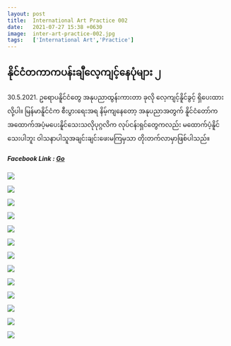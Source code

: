 ```yaml
---
layout: post
title:  International Art Practice 002
date:   2021-07-27 15:38 +0630
image:  inter-art-practice-002.jpg
tags:   ['International Art','Practice']
---
```

## နိုင်ငံတကာကပန်းချီလေ့ကျင့်နေပုံများ ၂
30.5.2021. ဥရောပနိူင်ငံတွေ အနုပညာထွန်းကားတာ ခုလို လေ့ကျင့်နိူင်ခွင့် ရှိပေးထားလို့ပါ။ မြန်မာနိူင်ငံက စီးပွားရေးအရ နိမ့်ကျနေတော့ အနုပညာအတွက် နိူင်ငံတော်က အထောက်အပံ့မပေးနိူင်သေးသလိုပုဂ္ဂလိက လုပ်ငန်းရှင်တွေကလည်း မထောက်ပံ့နိူင်သေးပါဘူး ဝါသနာပါသူအချင်းချင်းဖေးမကြမှသာ တိုးတက်လာမှာဖြစ်ပါသည်။

##### Facebook Link : [Go](https://www.facebook.com/groups/243207936740930/posts/401481287580260/)

![]({{site.baseurl}}/img/inter-art-practice-002/01.jpg)

![]({{site.baseurl}}/img/inter-art-practice-002/02.jpg)

![]({{site.baseurl}}/img/inter-art-practice-002/03.jpg)

![]({{site.baseurl}}/img/inter-art-practice-002/04.jpg)

![]({{site.baseurl}}/img/inter-art-practice-002/05.jpg)

![]({{site.baseurl}}/img/inter-art-practice-002/06.jpg)

![]({{site.baseurl}}/img/inter-art-practice-002/07.jpg)

![]({{site.baseurl}}/img/inter-art-practice-002/08.jpg)

![]({{site.baseurl}}/img/inter-art-practice-002/09.jpg)

![]({{site.baseurl}}/img/inter-art-practice-002/10.jpg)

![]({{site.baseurl}}/img/inter-art-practice-002/11.jpg)

![]({{site.baseurl}}/img/inter-art-practice-002/12.jpg)

![]({{site.baseurl}}/img/inter-art-practice-002/13.jpg)
